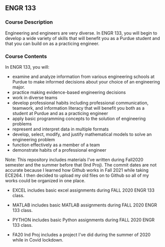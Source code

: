 ## ENGR 133 
### Course Description
Engineering and engineers are very diverse. In ENGR 133, you will begin to develop a wide variety of skills that will benefit you as a Purdue student and that you can build on as a practicing engineer.

### Course Contents
In ENGR 133, you will:
- examine and analyze information from various engineering schools at Purdue to make informed decisions about your choice of an engineering major.
- practice making evidence-based engineering decisions
- work in diverse teams
- develop professional habits including professional communication, teamwork, and information literacy that will benefit you both as a student at Purdue and as a practicing engineer
- apply basic programming concepts to the solution of engineering problems 
- represent and interpret data in multiple formats
- develop, select, modify, and justify mathematical models to solve an engineering problem
- function effectively as a member of a team
- demonstrate habits of a professional engineer


Note: This repository includes materials I've written during Fall2020 semester and the summer before that (Ind Proj). The commit dates are not accurate because I learned how Github works in Fall 2021 while taking ECE264. I then decided to upload my old files on to Github so all of my works could be organized in one place. 

- EXCEL includes basic excel assignments during FALL 2020 ENGR 133 class.

- MATLAB includes basic MATLAB assignments during FALL 2020 ENGR 133 class.

- PYTHON includes basic Python assignments during FALL 2020 ENGR 133 class.

- FA20 Ind Proj includes a project I've did during the summer of 2020 while in Covid lockdown. 
